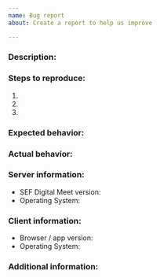 ```yaml
---
name: Bug report
about: Create a report to help us improve

---
```


<!--

This issue tracker is only for reporting bugs and tracking issues related to the source code.

Before posting, please make sure to check if the same or similar bugs have already been discussed: https://github.com/jitsi/jitsi-meet/issues

General questions regarding usage, installation, etc. should be posted at https://community.jitsi.org. They will be closed if posted here.

-->

### Description:

<!-- Please describe the bug clearly and concisely. -->

### Steps to reproduce:

1. <!-- Open '...' -->
2. <!-- Click on '...' -->
3. <!-- and so on... -->

### Expected behavior:

<!-- Please describe what should happen. -->

### Actual behavior:

<!-- Please describe what actually happens. -->
<!-- Please attach screenshot if possible. -->

### Server information:

- SEF Digital Meet version:
- Operating System:

### Client information:

- Browser / app version:
- Operating System:

### Additional information:

<!-- Please provide additional information about the bug, if any. -->
